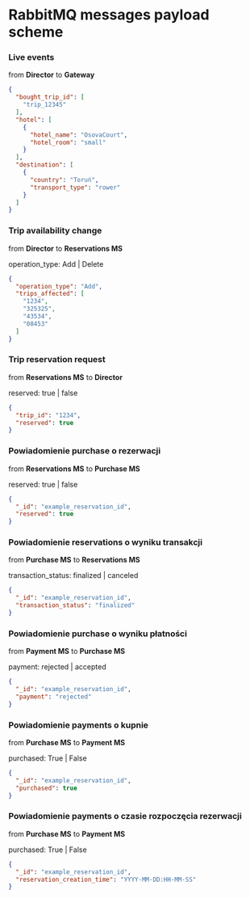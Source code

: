 # RabbitMQ messages payload scheme

### Live events

from **Director** to **Gateway**

```json
{
  "bought_trip_id": [
    "trip_12345"
  ],
  "hotel": [
    {
      "hotel_name": "OsovaCourt",
      "hotel_room": "small"
    }
  ],
  "destination": [
    {
      "country": "Toruń",
      "transport_type": "rower"
    }
  ]
}
```

### Trip availability change

from **Director** to **Reservations MS**

operation_type: Add | Delete

```json
{
  "operation_type": "Add",
  "trips_affected": [
    "1234",
    "325325",
    "43534",
    "08453"
  ]
}
```

### Trip reservation request

from **Reservations MS** to **Director**

reserved: true | false

```json
{
  "trip_id": "1234",
  "reserved": true
}
```

### Powiadomienie purchase o rezerwacji

from **Reservations MS** to **Purchase MS**

reserved: true | false

```json
{
  "_id": "example_reservation_id",
  "reserved": true
}
```

### Powiadomienie reservations o wyniku transakcji

from **Purchase MS** to **Reservations MS**

transaction_status: finalized | canceled

```json
{
  "_id": "example_reservation_id",
  "transaction_status": "finalized"
}
```

### Powiadomienie purchase o wyniku płatności

from **Payment MS** to **Purchase MS**

payment: rejected | accepted

```json
{
  "_id": "example_reservation_id",
  "payment": "rejected"
}
```

### Powiadomienie payments o kupnie

from **Purchase MS** to **Payment MS**

purchased: True | False

```json
{
  "_id": "example_reservation_id",
  "purchased": true
}
```

### Powiadomienie payments o czasie rozpoczęcia rezerwacji

from **Purchase MS** to **Payment MS**

purchased: True | False

```json
{
  "_id": "example_reservation_id",
  "reservation_creation_time": "YYYY-MM-DD:HH-MM-SS"
}
```
